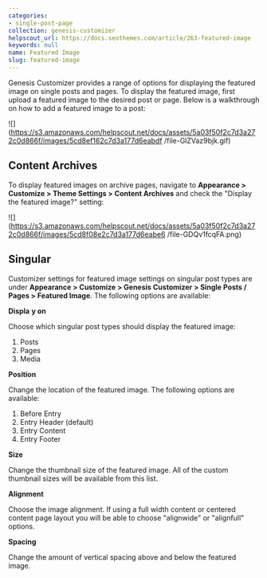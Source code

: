 ```yaml
---
categories:
- single-post-page
collection: genesis-customizer
helpscout_url: https://docs.seothemes.com/article/263-featured-image
keywords: null
name: Featured Image
slug: featured-image
---
```

Genesis Customizer provides a range of options for displaying the featured
image on single posts and pages. To display the featured image, first upload a
featured image to the desired post or page. Below is a walkthrough on how to
add a featured image to a post:

![](https://s3.amazonaws.com/helpscout.net/docs/assets/5a03f50f2c7d3a272c0d866f/images/5cd8ef162c7d3a177d6eabdf
/file-GlZVaz9bjk.gif)

## Content Archives

To display featured images on archive pages, navigate to **Appearance >
Customize > Theme Settings > Content Archives** and check the "Display the
featured image?" setting:

![](https://s3.amazonaws.com/helpscout.net/docs/assets/5a03f50f2c7d3a272c0d866f/images/5cd8f08e2c7d3a177d6eabe6
/file-GDQv1fcqFA.png)

## Singular

Customizer settings for featured image settings on singular post types are
under  **Appearance > Customize > Genesis Customizer > Single Posts / Pages >
Featured Image**. The following options are available:

 **Displa** **y on**

Choose which singular post types should display the featured image:

  1. Posts
  2. Pages
  3. Media

 **Position**

Change the location of the featured image. The following options are
available:

  1. Before Entry
  2. Entry Header (default)
  3. Entry Content
  4. Entry Footer

 **Size**

Change the thumbnail size of the featured image. All of the custom thumbnail
sizes will be available from this list.

 **Alignment**

Choose the image alignment. If using a full width content or centered content
page layout you will be able to choose "alignwide" or "alignfull" options.

 **Spacing**

Change the amount of vertical spacing above and below the featured image.

